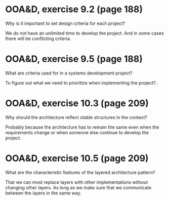# OOA&D, exercise 9.2 (page 188)
Why is it important to set design criteria for each project?

We do not have an unlimited time to develop the project. And in some cases there will be conflicting criteria.

# OOA&D, exercise 9.5 (page 188)
What are criteria used for in a systems development project?

To figure out what we need to prioritize when implementing the project?..

# OOA&D, exercise 10.3 (page 209)
Why should the architecture reflect stable structures in the context?

Probably because the architecture has to remain the same even when the requirements change or when someone else continue to develop the project.

# OOA&D, exercise 10.5 (page 209)
What are the characteristic features of the layered architecture pattern?

That we can most replace layers with other implementations without changing other layers. As long as we make sure that we communicate between the layers in the same way.
